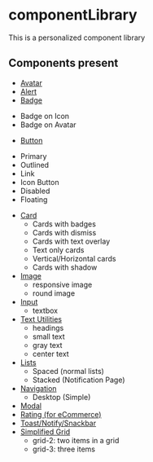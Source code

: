 # componentLibrary
This is a personalized component library

## Components present
 * [Avatar](https://panda-ui-neog.netlify.app/documentation/avatar/)
 * [Alert](https://panda-ui-neog.netlify.app/documentation/alert/)
 * [Badge](https://panda-ui-neog.netlify.app/documentation/badge/)
  - Badge on Icon
  - Badge on Avatar
 * [Button](https://panda-ui-neog.netlify.app/documentation/button/)
  - Primary
  - Outlined
  - Link
  - Icon Button
  - Disabled
  - Floating
* [Card](https://panda-ui-neog.netlify.app/documentation/card/)
  - Cards with badges
  - Cards with dismiss
  - Cards with text overlay
  - Text only cards
  - Vertical/Horizontal cards
  - Cards with shadow
* [Image](https://panda-ui-neog.netlify.app/documentation/imgdoc/)
  - responsive image
  - round image
* [Input](https://panda-ui-neog.netlify.app/documentation/input/)
  - textbox
* [Text Utilities](https://panda-ui-neog.netlify.app/documentation/textutils/)
  - headings
  - small text
  - gray text
  - center text
* [Lists](https://panda-ui-neog.netlify.app/documentation/lists/)
  - Spaced (normal lists)
  - Stacked (Notification Page)
* [Navigation](https://panda-ui-neog.netlify.app/documentation/navigation/)
  - Desktop (Simple)
* [Modal](https://panda-ui-neog.netlify.app/documentation/modal/)
* [Rating (for eCommerce)](https://panda-ui-neog.netlify.app/documentation/rating/)
* [Toast/Notify/Snackbar](https://panda-ui-neog.netlify.app/documentation/toast/)
* [Simplified Grid](https://panda-ui-neog.netlify.app/documentation/grid/)
   - grid-2: two items in a grid
   - grid-3: three items
